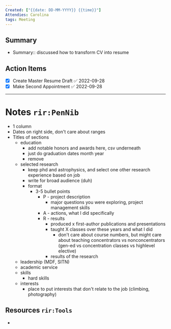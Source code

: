 ```yaml
---
Created: ["{{date: DD-MM-YYYY}} {{time}}"]
Attendies: Carolina 
tags: Meeting
---
```

## Summary
- Summary:: discussed how to transform CV into resume

## Action Items
- [x] Create Master Resume Draft ✅ 2022-09-28
- [x] Make Second Appointment ✅ 2022-09-28

---
# Notes `rir:PenNib`
- 1 column
- Dates on right side, don't care about ranges
- Titles of sections
	- education
		- add notable honors and awards here, csv underneath
		- just do graduation dates month year
		- remove 
	- selected research
		- keep phd and astrophysics, and select one other research experience based on job 
		- write for broad audience (duh)
		- format
			- 3-5 bullet points
				- P - project description
					- major questions you were exploring, project management skills
				- A - actions, what I did specifically
				- R - results
					- produced x first-author publications and presentations
					- taught X classes over these years and what I did
						- don't care about course numbers, but might care about teaching concentrators vs nonconcentrators (gen-ed vs concentration classes vs highlevel elective)
					- results of the research
	- leadership (MDF, SITN)
	- academic service
	- skills 
		- hard skills
	- interests
		- place to put interests that don't relate to the job (climbing, photography)

## Resources `rir:Tools`
- 
